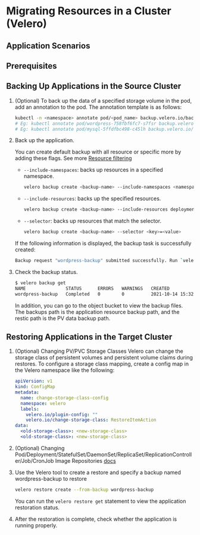 # Migrating Resources in a Cluster (Velero)

## Application Scenarios

## Prerequisites

## Backing Up Applications in the Source Cluster

1. (Optional) To back up the data of a specified storage volume in the pod, add an annotation to the pod. The annotation template is as follows:

    ```bash
    kubectl -n <namespace> annotate pod/<pod_name> backup.velero.io/backup-volumes=<volume_name_1>,<volume_name_2>,...
    # Eg: kubectl annotate pod/wordpress-758fbf6fc7-s7fsr backup.velero.io/backup-volumes=wp-storage
    # Eg: kubectl annotate pod/mysql-5ffdfbc498-c45lh backup.velero.io/backup-volumes=mysql-storage

    ```

2. Back up the application.

    You can create default backup with all resource or specific more by adding these flags. See more [Resource filtering](https://velero.io/docs/v1.13/resource-filtering/)

    * `--include-namespaces`: backs up resources in a specified namespace.

        ```bash
        velero backup create <backup-name> --include-namespaces <namespace>
        ```

    * `--include-resources`: backs up the specified resources.

        ```bash
        velero backup create <backup-name> --include-resources deployments
        ```

    * `--selector`: backs up resources that match the selector.

        ```bash
        velero backup create <backup-name> --selector <key>=<value>
        ```

    If the following information is displayed, the backup task is successfully created:

    ```bash
    Backup request "wordpress-backup" submitted successfully. Run `velero backup describe wordpress-backup` or `velero backup logs wordpress-backup` for more details.
    ```

3. Check the backup status.

    ```bash
    $ velero backup get
    NAME               STATUS      ERRORS   WARNINGS   CREATED                         EXPIRES   STORAGE LOCATION   SELECTOR
    wordpress-backup   Completed   0        0          2021-10-14 15:32:07 +0800 CST   29d       default            <none>
    ```

    In addition, you can go to the object bucket to view the backup files. The backups path is the application resource backup path, and the restic path is the PV data backup path.

## Restoring Applications in the Target Cluster

1. (Optional) Changing PV/PVC Storage Classes
    Velero can change the storage class of persistent volumes and persistent volume claims during restores. To configure a storage class mapping, create a config map in the Velero namespace like the following:

    ```yaml
    apiVersion: v1
    kind: ConfigMap
    metadata:
      name: change-storage-class-config
      namespace: velero
      labels:
        velero.io/plugin-config: ""
        velero.io/change-storage-class: RestoreItemAction
    data:
      <old-storage-class>: <new-storage-class>
      <old-storage-class>: <new-storage-class>
    ```

2. (Optional) Changing Pod/Deployment/StatefulSet/DaemonSet/ReplicaSet/ReplicationController/Job/CronJob Image Repositories [docs](https://velero.io/docs/v1.13/restore-reference/)

3. Use the Velero tool to create a restore and specify a backup named wordpress-backup to restore

    ```bash
    velero restore create --from-backup wordpress-backup
    ```

    You can run the `velero restore get` statement to view the application restoration status.

4. After the restoration is complete, check whether the application is running properly.
